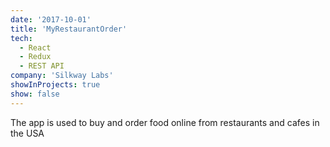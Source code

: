 ```yaml
---
date: '2017-10-01'
title: 'MyRestaurantOrder'
tech:
  - React
  - Redux
  - REST API
company: 'Silkway Labs'
showInProjects: true
show: false
---
```


The app is used to buy and order food online from restaurants and cafes in the USA
